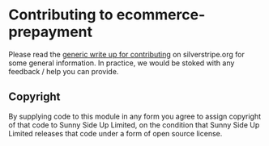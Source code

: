 # Contributing to ecommerce-prepayment

Please read the
[generic write up for contributing](https://docs.silverstripe.org/en/4.0/contributing/)
on silverstripe.org for some general information. In practice,
we would be stoked with any feedback / help you can provide.

## Copyright

By supplying code to this module in any form you agree to assign
copyright of that code to Sunny Side Up Limited, on the condition
that Sunny Side Up Limited releases that code under a form of open
source license.
